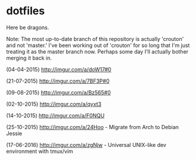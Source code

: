 # dotfiles
Here be dragons.

Note: The most up-to-date branch of this repository is actually 'crouton' and not 'master.' I've been working out of 'crouton' for so long that I'm just treating it as the master branch now. Perhaps some day I'll actually bother merging it back in.

(04-04-2015)
http://imgur.com/a/doW17#0

(21-07-2015)
http://imgur.com/a/7BF3P#0

(09-08-2015)
http://imgur.com/a/Bz565#0

(02-10-2015)
http://imgur.com/a/qyxt3

(14-10-2015)
http://imgur.com/a/F0NQU

(25-10-2015)
http://imgur.com/a/24Hoo - Migrate from Arch to Debian Jessie

(17-06-2016)
http://imgur.com/a/zgNjw - Universal UNIX-like dev environment with tmux/vim
